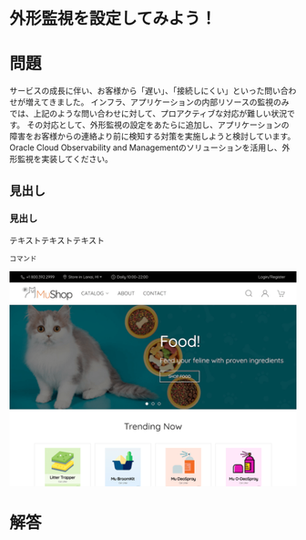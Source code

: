 # 外形監視を設定してみよう！
# 問題
サービスの成長に伴い、お客様から「遅い」、「接続しにくい」といった問い合わせが増えてきました。
インフラ、アプリケーションの内部リソースの監視のみでは、上記のような問い合わせに対して、プロアクティブな対応が難しい状況です。
その対応として、外形監視の設定をあたらに追加し、アプリケーションの障害をお客様からの連絡より前に検知する対策を実施しようと検討しています。
Oracle Cloud Observability and Managementのソリューションを活用し、外形監視を実装してください。


## 見出し
### 見出し

テキストテキストテキスト

```sh
コマンド
```

![サンプル画像](images/sample.png)


# 解答



